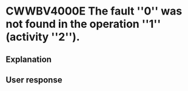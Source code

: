 # CWWBV4000E The fault ''0'' was not found in the operation ''1'' (activity ''2'').

## Explanation

## User response